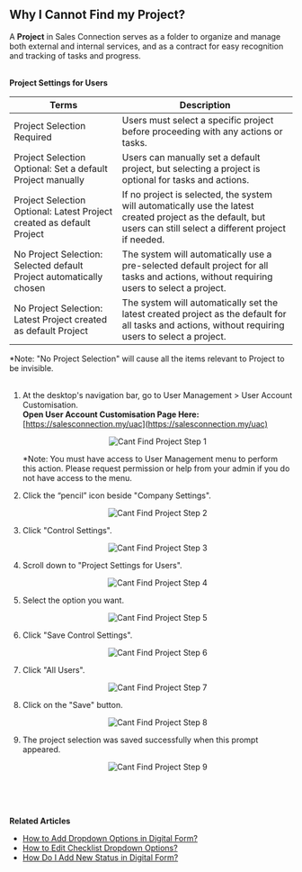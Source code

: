 ## Why I Cannot Find my Project?

A **Project** in Sales Connection serves as a folder to organize and manage both external and internal services, and as a contract for easy recognition and tracking of tasks and progress.<br><br>

**Project Settings for Users**

| Terms | Description |
|-------|-------------|
| Project Selection Required | Users must select a specific project before proceeding with any actions or tasks. |
| Project Selection Optional: Set a default Project manually | Users can manually set a default project, but selecting a project is optional for tasks and actions. |
| Project Selection Optional: Latest Project created as default Project | If no project is selected, the system will automatically use the latest created project as the default, but users can still select a different project if needed. |
| No Project Selection: Selected default Project automatically chosen | The system will automatically use a pre-selected default project for all tasks and actions, without requiring users to select a project. |
| No Project Selection: Latest Project created as default Project | The system will automatically set the latest created project as the default for all tasks and actions, without requiring users to select a project. |


*Note: "No Project Selection" will cause all the items relevant to Project to be invisible.<br><br>


1. At the desktop's navigation bar, go to User Management > User Account Customisation.<br>
   **Open User Account Customisation Page Here:** [https://salesconnection.my/uac](https://salesconnection.my/uac)<br>
   
   <p align="center">
     <img src="img/Cant_Find_Project_Step_1.png" alt="Cant Find Project Step 1">
   </p>

   *Note: You must have access to User Management menu to perform this action. Please request permission or help from your admin if you do not have access to the menu.<br>

2. Click the “pencil” icon beside "Company Settings".

   <p align="center">
     <img src="img/Cant_Find_Project_Step_2.png" alt="Cant Find Project Step 2">
   </p>

3. Click "Control Settings".

   <p align="center">
     <img src="img/Cant_Find_Project_Step_3.png" alt="Cant Find Project Step 3">
   </p>

4. Scroll down to "Project Settings for Users".

   <p align="center">
     <img src="img/Cant_Find_Project_Step_4.png" alt="Cant Find Project Step 4">
   </p>

5. Select the option you want.

   <p align="center">
     <img src="img/Cant_Find_Project_Step_5.png" alt="Cant Find Project Step 5">
   </p>

6. Click "Save Control Settings".

   <p align="center">
     <img src="img/Cant_Find_Project_Step_6.png" alt="Cant Find Project Step 6">
   </p>

7. Click "All Users".

   <p align="center">
     <img src="img/Cant_Find_Project_Step_7.png" alt="Cant Find Project Step 7">
   </p>

8. Click on the "Save" button.

   <p align="center">
     <img src="img/Cant_Find_Project_Step_8.png" alt="Cant Find Project Step 8">
   </p>

9. The project selection was saved successfully when this prompt appeared.

   <p align="center">
     <img src="img/Cant_Find_Project_Step_9.png" alt="Cant Find Project Step 9">
   </p>
<br><br><br>

**Related Articles**
- [How to Add Dropdown Options in Digital Form?](Add_Dropdown_Options_in_Digital_Form.md)
- [How to Edit Checklist Dropdown Options?](Edit_Checklist_Dropdown_Options.md)
- [How Do I Add New Status in Digital Form?](Add_New_Status_in_Digital_Form.md)

